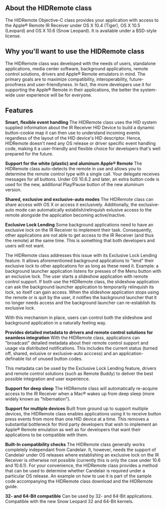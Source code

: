 ## About the HIDRemote class

The HIDRemote Objective-C class provides your application with access to the Apple® Remote IR Receiver under OS X 10.4 (Tiger), OS X 10.5 (Leopard) and OS X 10.6 (Snow Leopard). It is available under a BSD-style license.

## Why you'll want to use the HIDRemote class

The HIDRemote class was developed with the needs of users, standalone applications, media center software, background applications, remote control solutions, drivers and Apple® Remote emulators in mind. The primary goals are to maximize compatibility, interoperability, future-proofness and user-friendlyness. In fact, the more developers use it for supporting the Apple® Remote in their applications, the better the system-wide user experience will be for everyone.

## Features

**Smart, flexible event handling**
The HIDRemote class uses the HID system supplied information about the IR Receiver HID Device to build a dynamic button-cookie map it can then use to understand incoming events regardless of the layout of the HID device's HID descriptor. Hence, HIDRemote doesn't need any OS release or driver specific event handling code, making it a user-friendly and flexible choice for developers that's well prepared for the future.

**Support for the white (plastic) and aluminum Apple® Remote**
The HIDRemote class auto-detects the remote in use and allows you to determine the remote control type with a single call. Your delegate receives messages for all buttons. Under OS 10.6.2 and later, an extra button code is used for the new, additional Play/Pause button of the new aluminum version.

**Shared, exclusive and exclusive-auto modes**
The HIDRemote class can share access with OS X or access it exclusively. Additionally, the exclusive-auto mode can automatically establish/relinquish exlusive access to the remote alongside the application becoming active/inactive.

**Exclusive Lock Lending**
Some background applications need to have an exclusive lock on the IR Receiver to implement their task. Consequently, other applications are not able to get access to the IR Receiver (and thus the remote) at the same time. This is something that both developers and users will not want.

The HIDRemote class addresses this issue with its Exclusive Lock Lending feature. It allows aforementioned background applications to "lend" their exclusive lock to other applications for as long as these need it. Example: a background launcher application listens for presses of the Menu button with an exclusive lock. The user starts a slideshow application with remote control support. If both use the HIDRemote class, the slideshow application can ask the background launcher application to temporarily relinquish its lock, so itself can gain access. When the slideshow application stops using the remote or is quit by the user, it notifies the background launcher that it no longer needs access and the background launcher can re-establish its exclusive lock.

With this mechanism in place, users can control both the slideshow and background application in a naturally feeling way.

**Provides detailed metadata to drivers and remote control solutions for seamless integration**
With the HIDRemote class, applications can "broadcast" detailed metadata about their remote control support and usage via distributed notifications. This includes the current status (turned off, shared, exlusive or exclusive-auto acccess) and an application-definable list of unused button codes.

This metadata can be used by the Exclusive Lock Lending feature, drivers and remote control solutions (such as Remote Buddy) to deliver the best possible integration and user experience.

**Support for deep sleep**
The HIDRemote class will automatically re-acquire access to the IR Receiver when a Mac® wakes up from deep sleep (more widely known as "hibernation").

**Support for multiple devices**
Built from ground up to support multiple devices, the HIDRemote class enables applications using it to receive button press events from more than one HID device at a time. This removes a substantial bottleneck for third party developers that wish to implement an Apple® Remote emulation as well as for developers that want their applications to be compatible with them.

**Built-In compatibility checks**
The HIDRemote class generally works completely independant from Candelair. It, however, needs the support of Candelair under OS releases where establishing an exclusive lock on the IR Receiver is otherwise not possible (currently this is only the case under 10.6 and 10.6.1). For your convenience, the HIDRemote class provides a method that can be used to determine whether Candelair is required under a particular OS release. An example on how to use it is part of the sample code accompanying the HIDRemote class download and the HIDRemote guide.

**32- and 64-Bit compatible**
Can be used by 32- and 64-Bit applications. Compatible with the new Snow Leopard 32 and 64-Bit kernels.